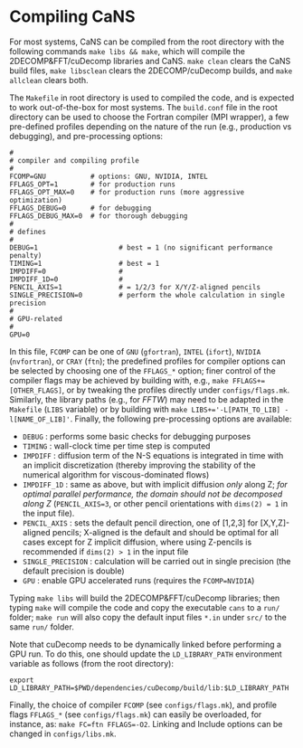 # Compiling CaNS

For most systems, CaNS can be compiled from the root directory with the following commands `make libs && make`, which will compile the 2DECOMP&FFT/cuDecomp libraries and CaNS. `make clean` clears the CaNS build files, `make libsclean` clears the 2DECOMP/cuDecomp builds, and `make allclean` clears both.

The `Makefile` in root directory is used to compiled the code, and is expected to work out-of-the-box for most systems. The `build.conf` file in the root directory can be used to choose the Fortran compiler (MPI wrapper), a few pre-defined profiles depending on the nature of the run (e.g., production vs debugging), and pre-processing options:

```
#
# compiler and compiling profile
#
FCOMP=GNU           # options: GNU, NVIDIA, INTEL
FFLAGS_OPT=1        # for production runs
FFLAGS_OPT_MAX=0    # for production runs (more aggressive optimization)
FFLAGS_DEBUG=0      # for debugging
FFLAGS_DEBUG_MAX=0  # for thorough debugging
#
# defines
#
DEBUG=1                    # best = 1 (no significant performance penalty)
TIMING=1                   # best = 1
IMPDIFF=0                  #
IMPDIFF_1D=0               #
PENCIL_AXIS=1              # = 1/2/3 for X/Y/Z-aligned pencils
SINGLE_PRECISION=0         # perform the whole calculation in single precision
#
# GPU-related
#
GPU=0
```

In this file, `FCOMP` can be one of `GNU` (`gfortran`), `INTEL` (`ifort`), `NVIDIA` (`nvfortran`), or `CRAY` (`ftn`); the predefined profiles for compiler options can be selected by choosing one of the `FFLAGS_*` option; finer control of the compiler flags may be achieved by building with, e.g., `make FFLAGS+=[OTHER_FLAGS]`, or by tweaking the profiles directly under `configs/flags.mk`. Similarly, the library paths (e.g., for *FFTW*) may need to be adapted in the `Makefile` (`LIBS` variable) or by building with `make LIBS+='-L[PATH_TO_LIB] -l[NAME_OF_LIB]'`. Finally, the following pre-processing options are available:

 * `DEBUG`                    : performs some basic checks for debugging purposes
 * `TIMING`                   : wall-clock time per time step is computed
 * `IMPDIFF`                  : diffusion term of the N-S equations is integrated in time with an implicit discretization (thereby improving the stability of the numerical algorithm for viscous-dominated flows)
 * `IMPDIFF_1D`               : same as above, but with implicit diffusion *only* along Z; *for optimal parallel performance, the domain should not be decomposed along Z* (`PENCIL_AXIS=3`, or other pencil orientations with `dims(2) = 1` in the input file).
 * `PENCIL_AXIS`              : sets the default pencil direction, one of [1,2,3] for [X,Y,Z]-aligned pencils; X-aligned is the default and should be optimal for all cases except for Z implicit diffusion, where using Z-pencils is recommended if `dims(2) > 1` in the input file
 * `SINGLE_PRECISION`         : calculation will be carried out in single precision (the default precision is double)
 * `GPU`                      : enable GPU accelerated runs (requires the `FCOMP=NVIDIA`)

Typing `make libs` will build the 2DECOMP&FFT/cuDecomp libraries; then typing `make` will compile the code and copy the executable `cans` to a `run/` folder; `make run` will also copy the default input files `*.in` under `src/` to the same `run/` folder.

Note that cuDecomp needs to be dynamically linked before performing a GPU run. To do this, one should update the `LD_LIBRARY_PATH` environment variable as follows (from the root directory):
```
export LD_LIBRARY_PATH=$PWD/dependencies/cuDecomp/build/lib:$LD_LIBRARY_PATH
```

Finally, the choice of compiler `FCOMP` (see `configs/flags.mk`), and profile flags `FFLAGS_*` (see `configs/flags.mk`) can easily be overloaded, for instance, as: `make FC=ftn FFLAGS=-O2`. Linking and Include options can be changed in `configs/libs.mk`.
